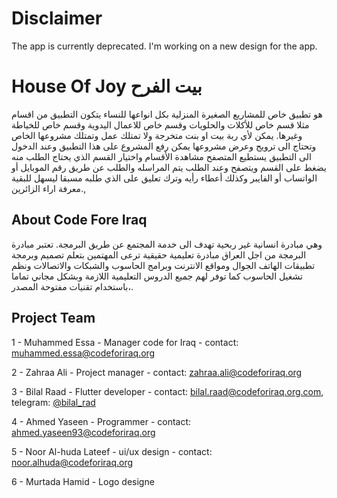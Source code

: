 # Disclaimer
The app is currently deprecated.
I'm working on a new design for the app.


# House Of Joy بيت الفرح

هو تطبيق خاص للمشاريع الصغيرة المنزلية بكل انواعها للنساء
يتكون التطبيق من اقسام مثلا قسم خاص للأكلات والحلويات
وقسم خاص للاعمال اليدوية وقسم خاص للخياطة وغيرها.
يمكن لأي ربة بيت او بنت متخرجة ولا تمتلك عمل وتمتلك مشروعها الخاص
وتحتاج الى ترويج وعرض مشروعها يمكن رفع المشروع على هذا التطبيق
وعند الدخول الى التطبيق يستطيع المتصفح مشاهدة الأقسام واختيار القسم الذي يحتاج
الطلب منه يضغط على القسم ويتصفح وعند الطلب يتم المراسله
والطلب عن طريق رقم الموبايل أو الواتساب أو الفايبر
وكذلك أعطاء رأيه وترك تعليق على الذي طلبه مسبقا ليسهل للبقية معرفة اراء الزائرين.,

## About Code Fore Iraq

وهي مبادرة انسانية غير ربحية تهدف الى خدمة المجتمع عن طريق البرمجة.
تعتبر مبادرة البرمجة من اجل العراق مبادرة تعليمية حقيقية ترعى المهتمين بتعلم تصميم وبرمجة تطبيقات الهاتف الجوال ومواقع الانترنت وبرامج الحاسوب والشبكات والاتصالات ونظم تشغيل الحاسوب
كما توفر لهم جميع الدروس التعليمية اللازمة وبشكل مجاني تماما ،باستخدام تقنيات مفتوحة المصدر.

## Project Team

1 - Muhammed Essa - Manager code for Iraq - contact: muhammed.essa@codeforiraq.org

2 - Zahraa Ali - Project manager - contact: zahraa.ali@codeforiraq.org

3 - Bilal Raad - Flutter developer - contact: bilal.raad@codeforiraq.org.com, telegram: <a href="https://t.me/bilal_rad">@bilal_rad</a>

4 - Ahmed Yaseen - Programmer - contact: ahmed.yaseen93@codeforiraq.org

5 - Noor Al-huda Lateef - ui/ux design - contact: noor.alhuda@codeforiraq.org

6 - Murtada Hamid - Logo designe
